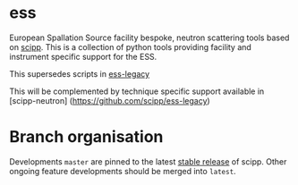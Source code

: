 # ess

European Spallation Source facility bespoke, neutron scattering tools based on [scipp](https://github.com/scipp/scipp). This is a collection of python tools providing facility and instrument specific support for the ESS.

This supersedes scripts in [ess-legacy](https://github.com/scipp/ess-legacy)

This will be complemented by technique specific support available in [scipp-neutron] (https://github.com/scipp/ess-legacy)

# Branch organisation

Developments `master` are pinned to the latest [stable release](https://github.com/scipp/scipp/tags) of scipp. Other ongoing feature developments should be merged into `latest`.
